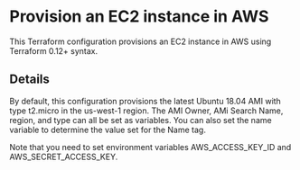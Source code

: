 # Provision an EC2 instance in AWS

This Terraform configuration provisions an EC2 instance in AWS using Terraform 0.12+ syntax.

## Details

By default, this configuration provisions the latest Ubuntu 18.04 AMI with type t2.micro in the us-west-1 region. The AMI Owner, AMi Search Name, region, and type can all be set as variables. You can also set the name variable to determine the value set for the Name tag.

Note that you need to set environment variables AWS_ACCESS_KEY_ID and AWS_SECRET_ACCESS_KEY.
